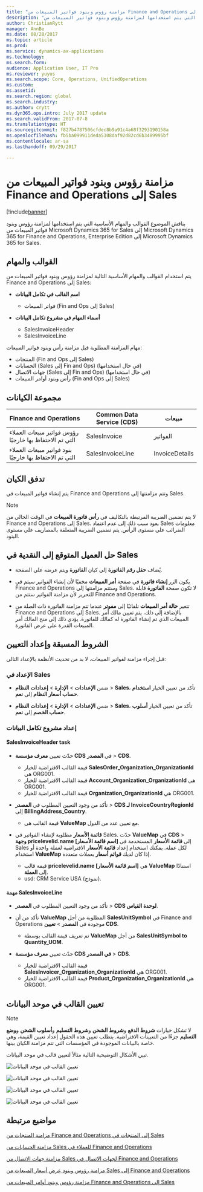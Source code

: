 ```yaml
---
title: "مزامنة رؤوس وبنود فواتير المبيعات من Finance and Operations إلى Sales"
description: "يناقش الموضوع القوالب والمهام الأساسية التي يتم استخدامها لمزامنة رؤوس وبنود فواتير المبيعات من Microsoft Dynamics 365 for Sales إلى Microsoft Dynamics 365 for Finance and Operations, Enterprise Edition إلى Microsoft Dynamics 365 for Sales."
author: ChristianRytt
manager: AnnBe
ms.date: 08/28/2017
ms.topic: article
ms.prod: 
ms.service: dynamics-ax-applications
ms.technology: 
ms.search.form: 
audience: Application User, IT Pro
ms.reviewer: yuyus
ms.search.scope: Core, Operations, UnifiedOperations
ms.custom: 
ms.assetid: 
ms.search.region: global
ms.search.industry: 
ms.author: crytt
ms.dyn365.ops.intro: July 2017 update
ms.search.validFrom: 2017-07-8
ms.translationtype: HT
ms.sourcegitcommit: f827b4787506cfdec8b9a91c4a68f3293190158a
ms.openlocfilehash: fb5ba099911deda5308daf92d82cd6b3489995bf
ms.contentlocale: ar-sa
ms.lasthandoff: 09/29/2017

---
```


# <a name="synchronize-sales-invoice-headers-and-lines-from-finance-and-operations-to-sales"></a>مزامنة رؤوس وبنود فواتير المبيعات من Finance and Operations إلى Sales

[!include[banner](../includes/banner.md)]

يناقش الموضوع القوالب والمهام الأساسية التي يتم استخدامها لمزامنة رؤوس وبنود فواتير المبيعات من Microsoft Dynamics 365 for Sales إلى Microsoft Dynamics 365 for Finance and Operations, Enterprise Edition إلى Microsoft Dynamics 365 for Sales. 

## <a name="templates-and-tasks"></a>القوالب والمهام

يتم استخدام القوالب والمهام الأساسية التالية لمزامنة رؤوس وبنود فواتير المبيعات من Finance and Operations إلى Sales:

- **اسم القالب في تكامل البيانات** 

     - فواتر المبيعات (Fin and Ops إلى Sales)

- **أسماء المهام في مشروع تكامل البيانات**

    - SalesInvoiceHeader
    - SalesInvoiceLine

مهام المزامنة المطلوبة قبل مزامنة رأس وبنود فواتير المبيعات:
-   المنتجات (Fin and Ops إلى Sales)
-   الحسابات (Sales إلى Fin and Ops) (في حال استخدامها)
-   جهات الاتصال (Sales إلى Fin and Ops) (في حال استخدامها)
-   رأس وبنود أوامر المبيعات (Fin and Ops إلى Sales)

## <a name="entity-set"></a>مجموعة الكيانات

| Finance and Operations                               | Common Data Service (CDS)              | مبيعات          |
|------------------------------------------------------|------------------|----------------|
| رؤوس فواتير مبيعات العملاء التي تم الاحتفاظ بها خارجيًا | SalesInvoice     | الفواتير       |
| بنود فواتير مبيعات العملاء التي تم الاحتفاظ بها خارجيًا   | SalesInvoiceLine | InvoiceDetails |

## <a name="entity-flow"></a>تدفق الكيان

يتم إنشاء فواتير المبيعات في Finance and Operations وتتم مزامنتها إلى Sales.

> [!NOTE]
> لا يتم تضمين الضريبة المرتبطة بالتكاليف في **رأس فاتورة المبيعات** في الوقت الحالي من Finance and Operations إلى Sales. يعود سبب ذلك إلى عدم اعتماد Sales معلومات الضرائب على مستوى الرأس. يتم تضمين الضريبة المتعلقة بالمصاريف على مستوى البنود.

## <a name="prospect-to-cash-solution-for-sales"></a>حل العميل المتوقع إلى النقدية في Sales

-  يُضاف **حقل رقم الفاتورة** إلى كيان **الفاتورة** ويتم عرضه على الصفحة.
 
-  يكون الزر **إنشاء فاتورة** في صفحة **أمر المبيعات** مخفيًا لأن إنشاء الفواتير سيتم في Finance and Operations وستتم مزامنتها إلى Sales. لا تكون صفحة **الفاتورة** قابلة للتحرير لأن مزامنة الفواتير ستتم من Finance and Operations.
 
-  تتغير **حالة أمر المبيعات** تلقائيًا إلى **مفوتر** عندما تتم مزامنة الفاتورة ذات الصلة من Finance and Operations إلى Sales. بالإضافة إلى ذلك، يتم تعيين مالك أمر المبيعات الذي تم إنشاء الفاتورة له كمالك للفاتورة. يؤدي ذلك إلى منح المالك أمر المبيعات القدرة على عرض الفاتورة.
 
## <a name="preconditions-and-mapping-setup"></a>الشروط المسبقة وإعداد التعيين

قبل إجراء مزامنة لفواتير المبيعات، لا بد من تحديث الأنظمة بالإعداد التالي:

### <a name="setup-in-sales"></a>الإعداد في Sales

- ضمن **الإعدادات** > **الإدارة** > **إعدادات النظام** > **Sales**، تأكد من تعيين الخيار **استخدام حساب أسعار النظام** إلى **نعم**. 

- ضمن **الإعدادات** > **الإدارة** > **إعدادات النظام** > **Sales**، تأكد من تعيين الخيار **أسلوب حساب الخصم** إلى **نعم**. 

### <a name="setup-in-the-data-integration-project"></a>إعداد مشروع تكامل البيانات

#### <a name="salesinvoiceheader-task"></a>SalesInvoiceHeader task

- حدّث تعيين **معرف مؤسسة CDS** في **المصدر** > **CDS**. 

    -  قيمة القالب الافتراضية للخيار **SalesOrder_Organization_OrganizationId** هي ORG001.
    -  قيمة القالب الافتراضية للخيار **Account_Organization_OrganizationId** هي ORG001.
    -  قيمة القالب الافتراضية للخيار **Organization_OrganizationId** هي ORG001.

- تأكد من وجود التعيين المطلوب في **المصدر** > **CDS لـ InvoiceCountryRegionId** إلى **BillingAddress_Country**.

    -  قيمة القالب هي **ValueMap** مع تعيين عدد من الدول.

- **قائمة الأسعار** مطلوبة لإنشاء الفواتير في Sales. حدّث **ValueMap** في **CDS** > **وجهة pricelevelid.name [اسم قائمة الأسعار]** إلى **قائمة الأسعار** المستخدمة في Sales لكل عملة. يمكنك استخدام إعداد **قائمة الأسعار** الافتراضية لعملة واحدة أو استخدام **ValueMap** إذا كان لديك **قوائم أسعار** بعملات متعددة.

    -  قيمة قالب **pricelevelid.name [اسم قائمة الأسعار]** هي **ValueMap** استنادًا إلى **العملة**.
    -  usd: CRM Service USA (نموذج). 

#### <a name="salesinvoiceline-task"></a>مهمة SalesInvoiceLine

- تأكد من وجود التعيين المطلوب في **المصدر** > **CDS لوحدة القياس**.

- تأكد من أن **ValueMap** المطلوبة من أجل **SalesUnitSymbol** في Finance and Operations موجودة في **المصدر** > **تعيين CDS**. 
    
    - تم تعريف قيمة القالب بوسطة **ValueMap** من أجل **SalesUnitSymbol to Quantity_UOM**.
    
-  حدّث تعيين **معرف مؤسسة CDS في المصدر** > **CDS**. 

    -  قيمة القالب الافتراضية للخيار **SalesInvoicer_Organization_OrganizationId** هي ORG001.
    -  قيمة القالب الافتراضية للخيار **Product_Organization_OrganizationId** هي ORG001.
 
## <a name="template-mapping-in-data-integrator"></a>تعيين القالب في موحد البيانات

> [!NOTE]
> لا تشكل خيارات **شروط الدفع** و**شروط الشحن** و**شروط التسليم** و**أسلوب الشحن** و**وضع التسليم** جزءًا من التعيينات الافتراضية. يتطلب تعيين هذه الحقول إعداد تعيين القيمة، وهي خاصة بالبيانات الموجودة في المؤسسات التي تتم مزامنة الكيان بينها.

تبين الأشكال التوضيحية التالية مثالاً لتعيين قالب في موحد البيانات.

![تعيين القالب في موحد البيانات](./media/sales-invoice-template-mapping-data-integrator-1.png)

![تعيين القالب في موحد البيانات](./media/sales-invoice-template-mapping-data-integrator-2.png)

![تعيين القالب في موحد البيانات](./media/sales-invoice-template-mapping-data-integrator-3.png)

![تعيين القالب في موحد البيانات](./media/sales-invoice-template-mapping-data-integrator-4.png)


## <a name="related-topics"></a>مواضيع مرتبطة

[مزامنة المنتجات من Finance and Operations إلى المنتجات في Sales](products-template-mapping.md)

[مزامنة الحسابات من Sales للعملاء في Finance and Operations‎](accounts-template-mapping.md)

[مزامنة جهات الاتصال من Sales لجهات الاتصال في Finance and Operations‎](contacts-template-mapping.md)

[مزامنة رؤوس وبنود عرض أسعار المبيعات‬ من Sales إلى Finance and Operations](sales-quotation-template-mapping.md)

[مزامنة رؤوس وبنود أوامر المبيعات من Finance and Operations إلى Sales](sales-order-template-mapping.md)


